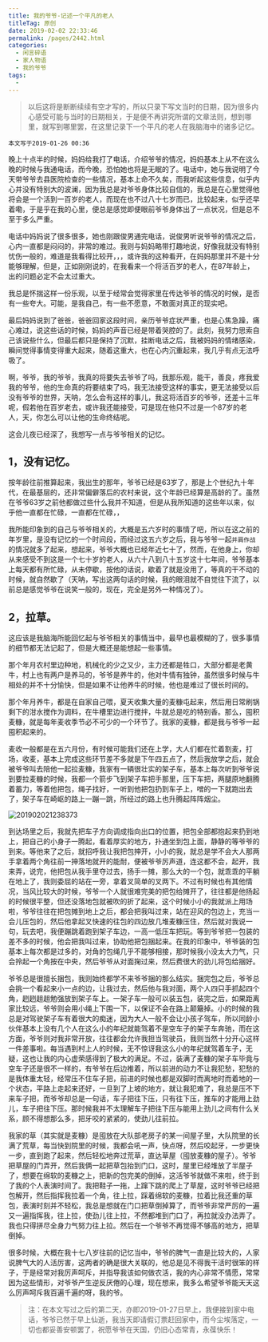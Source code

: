 ```yaml
---
title: 我的爷爷-记述一个平凡的老人
titleTag: 原创
date: 2019-02-02 22:33:46
permalink: /pages/2442.html
categories:
  - 闲言碎语
  - 家人物语
  - 我的爷爷
tags:
  - 
---
```


> 以后这将是断断续续有空才写的，所以只录下写文当时的日期，因为很多内心感受可能与当时的日期相关，于是便不再讲究所谓的文章法则，想到哪里，就写到哪里罢，在这里记录下一个平凡的老人在我脑海中的诸多记忆。

`本文写于2019-01-26 00:36`

晚上十点半的时候，妈妈给我打了电话，介绍爷爷的情况，妈妈基本上从不在这么晚的时候与我通电话，而今晚，恐怕她也将是无眠的了。电话中，她与我说明了今天带爷爷去县医院检查的一些情况，基本上命不久矣，而我听起这些信息，似乎内心并没有特别大的波澜，因为我总是对爷爷身体比较自信的，我总是在心里觉得他将会是一个活到一百岁的老人，而现在也不过八十七岁而已，比较起来，似乎还早着嘞，于是乎在我的心里，便总是感觉即便眼前爷爷身体出了一点状况，但是总不至于多么严重。

电话中妈妈说了很多很多，她也刚跟俊男通完电话，说俊男听说爷爷的情况之后，心内一直都是闷闷的，非常的难过。我则与妈妈略带打趣地说，好像我就没有特别忧伤一般的，难道是我看得比较开，，，或许我的这种看开，在妈妈那里并不是十分能够理解，但是，正如刚刚说的，在我看来一个将活百岁的老人，在87年龄上，出的问题必定不会太过重大。

我总是怀揣这样一份乐观，以至于经常会觉得家里在传达爷爷的情况的时候，是否有一些夸大。可能，是我自己，有一些不愿意，不敢面对真正的现实吧。

最后妈妈说到了爸爸，爸爸回家这段时间，亲历爷爷症状严重，也是心焦急躁，痛心难过，说这些话的时候，妈妈的声音已经是带着哭腔的了。此刻，我努力思索自己该说些什么，但最后都只是保持了沉默，挂断电话之后，我被妈妈的情绪感染，瞬间觉得事情变得重大起来，随着这重大，也在心内沉重起来，我几乎有点无法呼吸了。

啊，爷爷，我的爷爷，我真的将要失去爷爷了吗，我那乐观，能干，善良，疼我爱我的爷爷，他的生命真的将要结束了吗，我无法接受这样的事实，更无法接受以后没有爷爷的世界，天呐，怎么会有这样的事儿，我这将活百岁的爷爷，还差十三年呢，假若他在百岁老去，或许我还能接受，可是现在他只不过是一个87岁的老人，天，你怎么可以让他的生命终结呢。

这会儿夜已经深了，我想写一点与爷爷相关的记忆。

## 1，没有记忆。

按年龄往前推算起来，我出生的那年，爷爷已经是63岁了，那是上个世纪九十年代，在最基层的，还非常偏僻落后的农村来说，这个年龄已经算是高龄的了。虽然在爷爷63岁之前他都做过些什么我并不知道，但是从我所知道的这些年以来，似乎他一直都在忙碌，一直都在忙碌，，

我所能印象到的自己与爷爷相关的，大概是五六岁时的事情了吧，所以在这之前的年岁里，是没有记忆的一个时间段，而经过这五六岁之后，我与爷爷一起`并肩作战`的情况就多了起来，想起来，爷爷大概也已经年近七十了，然而，在他身上，你却从来感受不到这是一个七十岁的老人，从六十八到八十五岁这十七年间，爷爷基本上每天都有所忙碌，从未停歇，按他的话说，歇着了就是没用了，等真的干不动的时候，就自然歇了（天呐，写出这两句话的时候，我的眼泪就不自觉往下流了，以前总是感觉爷爷在说笑一般的，现在，完全是另外一种情况了）。

## 2，拉草。

这应该是我脑海所能回忆起与爷爷相关的事情当中，最早也最模糊的了，很多事情的细节都无法记起了，但是大概还是能想起一些事情。

那个年月农村里边种地，机械化的少之又少，主力还都是牲口，大部分都是老黄牛，村上也有两户是养马的，爷爷是养牛的，他对牛情有独钟，虽然很多时候与牛相处的并不十分愉快，但是如果不让他养牛的时候，他也是难过了很长时间的。

那个年月养牛，都是在自家自己喂，夏天收集大量的麦糠屯起来，然后用日常刷锅剩下的泔水搅作为调料，在牛槽里边进行搅拌，牛就总是吃的特别香。那么，囤积麦糠，就是每年麦收季节必不可少的一个环节了。我家的麦糠，都是我与爷爷一起囤积起来的。

麦收一般都是在五六月份，有时候可能我们还在上学，大人们都在忙着割麦，打场，收麦，基本上完成这些环节差不多就是下午四五点了，然后我放学之后，就会被爷爷叫去陪他一起拉麦糠，我家有一辆很壮实的架子车，基本上每次听到爷爷说到要拉麦糠的时候，我都一个箭步飞到架子车把手那里，压下车把，两腿原地翻腾着蓄力，等着他把包，绳子找好，一听到他把包扔到车子上，噌的一下就跑出去了，架子车在崎岖的路上一蹦一跳，所经过的路上也升腾起阵阵烟尘。

![201902021238373](http://t.eryajf.net/imgs/2021/09/11df06d25e3e67ff.jpg)

到达场里之后，我就先把车子方向调成指向出口的位置，把包全部都抱起来扔到地上，把自己的小身子一腾起，看着厚实的地方，扑通坐到包上面，静静的等爷爷的到来。等他来了之后，就招呼我让我把包抻开，小小的我，就总是学不会大人那两手拿着两个角往前一抻落地就开的能耐，便被爷爷厉声道，连这都不会，起开，我来弄，说完，他把包从我手里夺过去，扬手一摊，那么大的一个包，就乖乖的平躺在地上了，我则委屈的站在一旁，拿着叉简单的叉两下。不过有时候也有其他情况，当风比较大的时候，爷爷一个人就很难完美的把包给摊开了，往往都是他扬起的时候很平整，但还没落地包就被吹的折了起来，这个时候小小的我就派上用场啦，爷爷往往在把包摊到地上之后，都会把我叫过来，站在迎风的包边上，充当一会儿压包的，然后他拿起叉快速的往包的四边放几堆麦糠压住，然后就对我说一句，玩去吧，我便蹦跳着跑到架子车边，一高一低压车把玩。等到爷爷把一包装的差不多的时候，他会把我叫过来，协助他把包捆起来。在我的印象中，爷爷装的包基本上每次都是过多的，对角的包绳几乎不能够相接，那时候我小没太大力气，只会拎起一个角按在中央，然后爷爷从对面掬过来，然后费很大的劲儿将包给捆好。

爷爷总是很擅长捆包，我则始终都学不来爷爷捆的那么结实。捆完包之后，爷爷总会挑一个看起来小一点的边，让我过去，然后他与我对面，两个人四只手抓起四个角，趔趔趄趄勉强放到架子车上。一架子车一般可以装五包，装完之后，如果距离家比较远，爷爷则会用小绳上下围一下，以保证不会在路上颠簸掉。小的时候的我总是对驾驶架子车有着很大的痴迷，因为大人一般不会让小孩子驾车，所以同龄小伙伴基本上没有几个人在这么小的年纪就能驾着不是空车子的架子车奔驰，而在这方面，爷爷则对我非常开放，往往都会允许我担当驾驶员，我则当然十分开心这样一件差事啦。每当遇到村上人的时候，无不惊讶我这么小的年纪就驾着车子，无疑，这也让我的内心虚荣感得到了极大的满足。不过，装满了麦糠的架子车毕竟与空车子还是很不一样的，有爷爷在后边推着，所以前进的动力不让我犯愁，犯愁的是我体重太轻，经常压不住车子把，前进的时候也都是双脚时而离地时而着地的一个状态，平路上走起来还好，一旦到了上坡的地方，就让我犯难了，我总是压不下来车子把，而爷爷却总是一句话，车子把往下压，只有往下压，推车的才能用上劲儿，车子把往下压。那时候我并不太理解车子把往下压与能用上劲儿之间有什么关系，顾不得想那么多，把牙咬的紧紧的，使劲儿往前拉。

我家的草（其实就是麦糠）是囤放在大队部老房子的某一间屋子里，大队院里的长满了荒草，每当快到院里的时候，我都会吼一声，快点呀，然后咬起牙，一步更快一步，直到跑了起来，然后轻松地奔过荒草，直达草屋（囤放麦糠的屋子）。爷爷把草屋的门弄开，然后我俩一起把草包抬到门口，这时，屋里已经堆放了半屋子了，想要在绵软的麦糠之上，把新的包完美的倒掉，这活爷爷就做不来啦，终于到了我的个人表演时间了。我把鞋子一拖，上蹿下跳的爬上了草屋，这时爷爷已经把包解开，然后指挥我拉着一个角，往上拉，踩着绵软的麦糠，拉着比我还重的草包，表演时刻并不轻松，我总是想就在门口把草倒掉算了，而爷爷非常严厉的一遍又一遍指挥我，往上拉，使劲儿往上拉，不然都堆到门口了，再拉就没办法弄了。我也只得拼尽全身力气努力往上拉。然后在一个爷爷不再觉得不够高的地方，把草倒掉。

很多时候，大概在我十七八岁往前的记忆当中，爷爷的脾气一直是比较大的，人家说脾气大的人活厉害，这两者的确是很大关联的，他总是见不得我干活时很笨的样子，于是经常对我厉声呵斥，并指导我该如何做农活，我的内心非常不情愿，常常因为这些情形，对爷爷产生逆反厌倦的心理，现在想来，我多么希望爷爷能天天这么厉声呵斥我百遍千遍的呀，我的爷。

> 注：在本文写过之后的第二天，亦即2019-01-27日早上，我便接到家中电话，爷爷已然于早上仙逝，我当天即请假订票赶回家中，而今尘埃落定，一切也都妥善安顿罢了，祝愿爷爷在天国，仍旧心态常青，永葆快乐！

